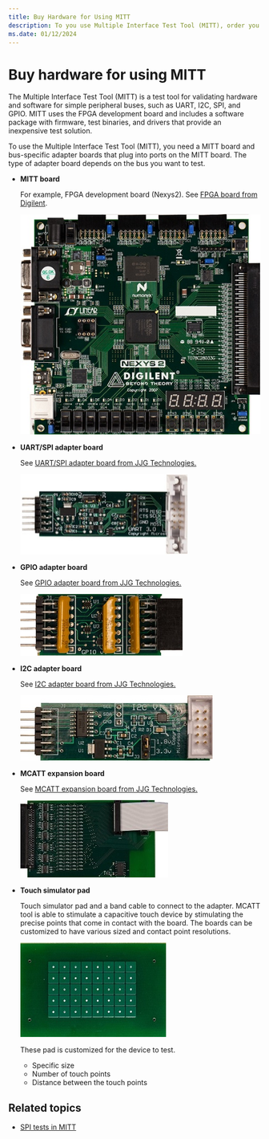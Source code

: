 ```yaml
---
title: Buy Hardware for Using MITT
description: To you use Multiple Interface Test Tool (MITT), order you need a MITT board and bus-specific adapter boards that plug into ports on the MITT board. The type of adapter board depends on the bus you want to test.
ms.date: 01/12/2024
---
```


# Buy hardware for using MITT

The Multiple Interface Test Tool (MITT) is a test tool for validating hardware and software for simple peripheral buses, such as UART, I2C, SPI, and GPIO. MITT uses the FPGA development board and includes a software package with firmware, test binaries, and drivers that provide an inexpensive test solution.

To use the Multiple Interface Test Tool (MITT), you need a MITT board and bus-specific adapter boards that plug into ports on the MITT board. The type of adapter board depends on the bus you want to test.

- **MITT board**

    For example, FPGA development board (Nexys2). See [FPGA board from Digilent](https://store.digilentinc.com/nexys-2-spartan-3e-fpga-trainer-board-retired-see-nexys-4-ddr/).

    ![mitt board.](images/g73a5707.jpg)

- **UART/SPI adapter board**

    See [UART/SPI adapter board from JJG Technologies.](http://www.jjgtechnologies.com/UART-SPI.htm)

    ![uart adapter board.](images/uart1.png)

- **GPIO adapter board**

    See [GPIO adapter board from JJG Technologies.](http://www.jjgtechnologies.com/GPIO.htm)

    ![gpio adapter for mitt.](images/gpioadapter.jpg)

- **I2C adapter board**

    See [I2C adapter board from JJG Technologies.](http://www.jjgtechnologies.com/I2C.htm)

    ![i2c adapter for mitt.](images/i2cadapter.jpg)

- **MCATT expansion board**

    See [MCATT expansion board from JJG Technologies.](http://www.jjgtechnologies.com/mcatt.htm)

    ![mcatt expansion board.](images/mcatt-exp.jpg)

- **Touch simulator pad**

    Touch simulator pad and a band cable to connect to the adapter. MCATT tool is able to stimulate a capacitive touch device by stimulating the precise points that come in contact with the board. The boards can be customized to have various sized and contact point resolutions.

    ![touch simulator pad.](images/touch.jpg)

    These pad is customized for the device to test.

  - Specific size
  - Number of touch points
  - Distance between the touch points

## Related topics

- [SPI tests in MITT](spi-tests-in-mitt.md)
